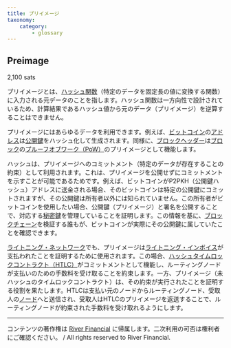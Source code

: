 ```yaml
---
title: プリイメージ
taxonomy:
    category:
        - glossary
---
```


## Preimage
2,100 sats

プリイメージとは、[ハッシュ関数](http://lostinbitcoin.jp.testrs.jp/staging/glossary/hash_function/)（特定のデータを固定長の値に変換する関数）に入力される元データのことを指します。ハッシュ関数は一方向性で設計されているため、計算結果であるハッシュ値から元のデータ（プリイメージ）を逆算することはできません。

プリイメージにはあらゆるデータを利用できます。例えば、[ビットコイン](http://lostinbitcoin.jp.testrs.jp/staging/glossary/bitcoin/)の[アドレス](http://lostinbitcoin.jp.testrs.jp/staging/glossary/address/)は[公開鍵](http://lostinbitcoin.jp.testrs.jp/staging/glossary/public_key/)をハッシュ化して生成されます。同様に、[ブロックヘッダー](http://lostinbitcoin.jp.testrs.jp/staging/glossary/block_header/)は[ブロック]((http://lostinbitcoin.jp.testrs.jp/staging/glossary/block/))の[プルーフオブワーク（PoW）](http://lostinbitcoin.jp.testrs.jp/staging/glossary/pow/)のプリイメージとして機能します。

ハッシュは、プリイメージへのコミットメント（特定のデータが存在することの約束）として利用されます。これは、プリイメージを公開せずにコミットメントを示すことが可能であるためです。例えば、ビットコインがP2PKH（公開鍵ハッシュ）アドレスに送金される場合、そのビットコインは特定の公開鍵にコミットされますが、その公開鍵は所有者以外には知られていません。この所有者がビットコインを使用したい場合、公開鍵（プリイメージ）と署名を公開することで、対応する[秘密鍵](http://lostinbitcoin.jp.testrs.jp/staging/glossary/private_key/)を管理していることを証明します。この情報を基に、[ブロックチェーン](http://lostinbitcoin.jp.testrs.jp/staging/glossary/blockchain-2/)を検証する誰もが、ビットコインが実際にその公開鍵に属していたことを確認できます。

[ライトニング・ネットワーク](http://lostinbitcoin.jp.testrs.jp/staging/glossary/lightning_network/)でも、プリイメージは[ライトニング・インボイス](http://lostinbitcoin.jp.testrs.jp/staging/glossary/lightning_invoice/)が支払われたことを証明するために使用されます。この場合、[ハッシュタイムロックコントラクト（HTLC）](http://lostinbitcoin.jp.testrs.jp/staging/glossary/htlc/)がコミットメントとして機能し、ルーティングノードが支払いのための手数料を受け取ることを約束します。一方、プリイメージ（未ハッシュのタイムロックコントラクト）は、その約束が実行されたことを証明する役割を果たします。HTLCは支払い元のノードからルーティングノード、受取人の[ノード](http://lostinbitcoin.jp.testrs.jp/staging/glossary/node-2/)へと送信され、受取人はHTLCのプリイメージを返送することで、ルーティングノードが約束された手数料を受け取れるようにします。

---
コンテンツの著作権は [River Financial](https://river.com/) に帰属します。二次利用の可否は権利者にご確認ください。 / All rights reserved to River Financial.
